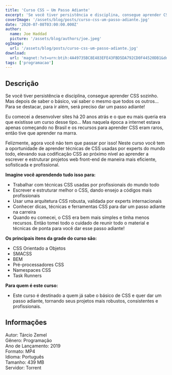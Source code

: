 ```yaml
---
title: 'Curso CSS – Um Passo Adiante'
excerpt: 'Se você tiver persistência e disciplina, consegue aprender CSS sozinho. Mas depois de saber o básico, vai saber o mesmo que todos os outros… Para se destacar, para ir além, será preciso dar um passo adiante!   Eu comecei a desenvolver sites há 20 anos atrás e o que eu mais queria era'
coverImage: '/assets/blog/posts/curso-css-um-passo-adiante.jpg'
date: '2020-07-08T03:00:00.000Z'
author:
  name: Joe Haddad
  picture: '/assets/blog/authors/joe.jpeg'
ogImage:
  url: '/assets/blog/posts/curso-css-um-passo-adiante.jpg'
download:
  url: 'magnet:?xt=urn:btih:4A49735BC8E483EFE43FBD5DA792CD0F44520DB1&dn=Udemy%20-%20Curso%20CSS%20Um%20Passo%20Adiante&tr=udp%3a%2f%2ftracker.openbittorrent.com%3a1337%2fannounce&tr=udp%3a%2f%2ftracker.opentrackr.org%3a1337%2fannounce'
tags: ['programacao']
---
```

<h2>Descrição</h2>
<p></p><p>Se você tiver persistência e disciplina, consegue aprender CSS sozinho. Mas depois de saber o básico, vai saber o mesmo que todos os outros… Para se destacar, para ir além, será preciso dar um passo adiante! </p><p>Eu comecei a desenvolver sites há 20 anos atrás e o que eu mais queria era que existisse um curso desse tipo… Mas naquela época a internet estava apenas começando no Brasil e os recursos para aprender CSS eram raros, então tive que aprender na marra. </p><p>Felizmente, agora você não tem que passar por isso! Neste curso você tem a oportunidade de aprender técnicas de CSS usadas por experts do mundo todo, elevando sua codificação CSS ao próximo nível ao aprender a escrever e estruturar projetos web front-end de maneira mais eficiente, sofisticada e profissional.</p><p><strong>Imagine você aprendendo tudo isso para:</strong></p><ul><li>Trabalhar com técnicas CSS usadas por profissionais do mundo todo</li><li>Escrever e estruturar melhor o CSS, dando ensejo a códigos mais profissionais</li><li>Usar uma arquitetura CSS robusta, validada por experts internacionais</li><li>Conhecer dicas, técnicas e ferramentas CSS para dar um passo adiante na carreira</li><li>Quando eu comecei, o CSS era bem mais simples e tinha menos recursos. Então tomei todo o cuidado de reunir todo o material e técnicas de ponta para você dar esse passo adiante!</li></ul><p><strong>Os principais itens da grade do curso são:</strong></p><ul><li>CSS Orientado a Objetos</li><li>SMACSS</li><li>BEM</li><li>Pré-processadores CSS</li><li>Namespaces CSS</li><li>Task Runners</li></ul><p><strong>Para quem é este curso:</strong></p><ul><li>Este curso é destinado a quem já sabe o básico de CSS e quer dar um passo adiante, tornando seus projetos mais robustos, consistentes e profissionais.</li></ul><h2>Informações</h2><p>Autor: Tárcio Zemel<br/>Gênero: Programação<br/>Ano de Lançamento: 2019<br/>Formato: MP4<br/>Idioma: Português<br/>Tamanho: 439 MB<br/>Servidor: Torrent</p>